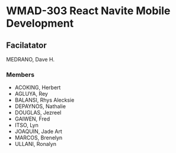 # WMAD-303 React Navite Mobile Development

## Facilatator 
MEDRANO, Dave H.

### Members
- ACOKING, Herbert
- AGLUYA, Rey
- BALANSI, Rhys Alecksie
- DEPAYNOS, Nathalie
- DOUGLAS, Jezreel
- GAIWEN, Fred
- ITSO, Lyn
- JOAQUIN, Jade Art
- MARCOS, Brenelyn
- ULLANI, Ronalyn
